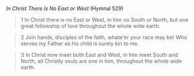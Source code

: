 _In Christ There Is No East or West_ (Hymnal 529)

> 1
In Christ there is no East or West,
in him no South or North,
but one great fellowship of love
throughout the whole wide earth.

> 2
Join hands, disciples of the faith,
whate'er your race may be!
Who serves my Father as his child
is surely kin to me.

> 3
In Christ now meet both East and West,
in him meet South and North,
all Christly souls are one in him,
throughout the whole wide earth.
